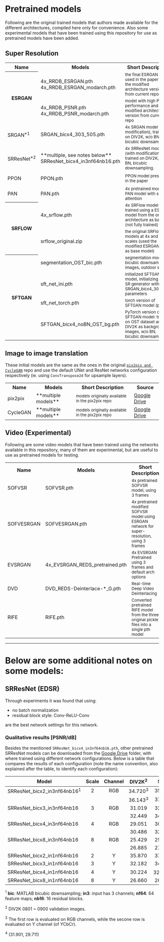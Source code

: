 # Pretrained models

Following are the original trained models that authors made available for the different architectures, compiled here only for convenience. Also some experimental models that have been trained using this repository for use as pretrained models have been added.

## Super Resolution

<table>
  <tr>
    <th>Name</th>
    <th>Models</th>
    <th>Short Description</th>
    <th>Source</th>
  </tr>

  <tr>
    <th rowspan="2">ESRGAN</th>
    <td>4x_RRDB_ESRGAN.pth
    4x_RRDB_ESRGAN_modarch.pth</td>
    <td><sub>the final ESRGAN model used in the paper and the modified architecture version from current repo</sub></td>
    <td rowspan="2"><a href="https://drive.google.com/drive/folders/1O9qLq2CjywbS4FJXvJMggX8DjX4e-GAV?usp=sharing">Google Drive</a></td>
  </tr>

  <tr>
    <td>4x_RRDB_PSNR.pth
    4x_RRDB_PSNR_modarch.pth</td>
    <td><sub>model with high PSNR performance and the modified architecture version from current repo</sub></td>
  </tr>

  <tr>
    <td >SRGAN<sup>*1</sup></td>
    <td>SRGAN_bicx4_303_505.pth</td>
     <td><sub> 4x SRGAN model (with modification), trained on DIV2K, w/o BN, bicubic downsampling.</sub></td>
    <td><a href="https://drive.google.com/drive/folders/1WR2X4_gwiQ9REb5fHfNnBfXOdeuDS8BA?usp=sharing">Google Drive</a></td>
  </tr>

  <tr>
    <td >SRResNet<sup>*2</sup></td>
    <td>**multiple, see notes below**
        SRResNet_bicx4_in3nf64nb16.pth</td>
     <td><sub> 4x SRResNet model (with modification), trained on DIV2K, w/o BN, bicubic downsampling.</sub></td>
    <td><a href="https://drive.google.com/drive/folders/1Yrql9XI9goMAmsoQHHP8jG1k3RIAVhbK?usp=sharing">Google Drive</a></td>
  </tr>

  <tr>
    <td>PPON</td>
    <td>PPON.pth</td>
     <td><sub>PPON model presented in the paper</sub></td>
    <td><a href="https://drive.google.com/drive/folders/1uWz7Dc6-2zSpMmK9ks2mKAALnnCsjTCJ?usp=sharing">Google Drive</a></td>
  </tr>

  <tr>
    <td>PAN</td>
    <td>PAN.pth</td>
     <td><sub>4x pretrained modified PAN model with self-attention</sub></td>
    <td><a href="https://drive.google.com/drive/folders/1q7NRm_qTv3Kd4PzVOHkQHXw8tcwVTzHA?usp=sharing">Google Drive</a></td>
  </tr>

  <tr>
    <th rowspan="2">SRFLOW</th>
    <td>4x_srflow.pth</td>
     <td><sub>4x SRFlow model trained using a ESRGAN model from the original architecture as base (not fully trained)</sub></td>
    <td><a href="https://drive.google.com/drive/folders/1q7NRm_qTv3Kd4PzVOHkQHXw8tcwVTzHA?usp=sharing">Google Drive</a></td>
  </tr>
  <tr>
    <td>srflow_original.zip</td>
    <td><sub>the original SRFlow models at 4x and 8x scales (used the modified ESRGAN arch as base model)</sub></td>
  </tr>

  <tr>
    <th rowspan="4">SFTGAN</th>
    <td>segmentation_OST_bic.pth</td>
     <td><sub> segmentation model for bicubic downsampled images, outdoor scenes</sub></td>
    <td rowspan="4"><a href="https://drive.google.com/drive/folders/1pWP96xnGxnHOJ2A8tP9IJNhiNFZP6yZQ?usp=sharing">Google Drive</a></td>
  </tr>
  <tr>
    <td>sft_net_ini.pth</td>
    <td><sub>initialized SFTGAN model, initializing the SR generator with SRGAN_bicx4_303_505 parameters</sub></td>
  </tr>
  <tr>
    <td>sft_net_torch.pth</td>
    <td><sub>torch version of SFTGAN model (paper)</sub></td>
  </tr>
  <tr>
    <td>SFTGAN_bicx4_noBN_OST_bg.pth</td>
    <td><sub>PyTorch version of SFTGAN model: trained on OST dataset and use DIV2K as background images, w/o BN, bicubic downsampling</sub></td>
  </tr>

</table>



## Image to image translation

These initial models are the same as the ones in the original [`pix2pix and CycleGAN`](https://github.com/junyanz/pytorch-CycleGAN-and-pix2pix) repo and use the default UNet and ResNet networks configuration respectively (ie. using `ConvTranspose2d` for upsample layers).

<table>
  <tr>
    <th>Name</th>
    <th>Models</th>
    <th>Short Description</th>
    <th>Source</th>
  </tr>

  <tr>
    <td>pix2pix</td>
    <td>**multiple models**</td>
     <td><sub>models originally available in the pix2pix repo</sub></td>
    <td><a href="https://drive.google.com/drive/folders/1gYeEOM1QIO-o3CG3aywtvKcCNmREf0bB?usp=sharing">Google Drive</a></td>
  </tr>

  <tr>
    <td>CycleGAN</td>
    <td>**multiple models**</td>
     <td><sub>models originally available in the pix2pix repo</sub></td>
    <td><a href="https://drive.google.com/drive/folders/1MTE_uQmTcHI5ieXo3-p2h9HftCLB03-t?usp=sharing">Google Drive</a></td>
  </tr>

</table>

## Video (Experimental)

Following are some video models that have been trained using the networks available in this repository, many of them are experimental, but are useful to use as pretrained models for testing.

<table>
  <tr>
    <th>Name</th>
    <th>Models</th>
    <th>Short Description</th>
    <th>Source</th>
  </tr>

  <tr>
    <td>SOFVSR</td>
    <td>SOFVSR.pth</td>
     <td><sub>4x pretrained SOFVSR model, using 3 frames</sub></td>
    <td><a href="https://drive.google.com/drive/folders/1xDynI8v6s5oio4gKjks-bZlAYofCrGyz?usp=sharing">Google Drive</a></td>
  </tr>

  <tr>
    <td>SOFVESRGAN</td>
    <td>SOFVESRGAN.pth</td>
     <td><sub>4x pretrained modified SOFVSR model using ESRGAN network for super-resolution, using 3 frames</sub></td>
    <td><a href="https://drive.google.com/drive/folders/1BtL63OKyMlyam9BwE_nUiz0hr71MbpzE?usp=sharing">Google Drive</a></td>
  </tr>

  <tr>
    <td>EVSRGAN</td>
    <td>4x_EVSRGAN_REDS_pretrained.pth</td>
     <td><sub>4x EVSRGAN Pretrained using 3 frames and default arch options</sub></td>
    <td><a href="https://u.pcloud.link/publink/show?code=XZ2Wg8XZebryABNV8Q0GsSE2ifkLdh9NzzaX">pcloud</a></td>
  </tr>

  <tr>
    <td>DVD</td>
    <td>DVD_REDS-Deinterlace-*_G.pth</td>
     <td><sub>Real-time Deep Video Deinterlacing</sub></td>
    <td><a href="https://u.pcloud.link/publink/show?code=kZIIfQXZYLGBJF4sQVJ2aONxgwiPr8iQPxo7">pcloud</a></td>
  </tr>

  <tr>
    <td>RIFE</td>
    <td>RIFE.pth</td>
     <td><sub>Converted pretrained RIFE model from the three original pickle files into a single pth model</sub></td>
    <td><a href="https://drive.google.com/drive/folders/1-Wzwz8SmWkJm04Y32FuSKxH09n1hJDRz?usp=sharing">Google Drive</a></td>
  </tr>

</table>


* * *

# Below are some additional notes on some models:


## SRResNet (EDSR)

Through experiments it was found that using:

-   no batch normalization
-   residual block style: Conv-ReLU-Conv

are the best network settings for this network.

### Qualitative results [PSNR/dB] 

Besides the mentioned `SRResNet_bicx4_in3nf64nb16.pth`, other pretrained SRResNet models can be downloaded from the [Google Drive](https://drive.google.com/drive/folders/1flWWpziKp5_i-8wbxyjUkP-e8EBtY37W?usp=sharing) folder, with where trained using different network configurations. Below is a table that compares the results of each configuration (note the name convention, also explained after the table, to identify each configuration):

| Model | Scale | Channel | DIV2K<sup>2</sup> | Set5| Set14 | BSD100 | Urban100 |
|--- |:---:|:---:|:---:|:---:|:---:|:---:|:---:|
| SRResNet_bicx2_in3nf64nb16<sup>1</sup> | 2 | RGB | 34.720<sup>3</sup> | 35.835 | 31.643 | | |
|  |   |   | 36.143<sup>3</sup> | 37.947 | 33.682 | | |
| SRResNet_bicx3_in3nf64nb16 | 3 | RGB | 31.019 | 32.442  |  28.499 | | |
|  |   |   | 32.449 | 34.428  | 30.371  | | |
| SRResNet_bicx4_in3nf64nb16 | 4 | RGB | 29.051 | 30.278 | 26.853 | | |
|  |   |   | 30.486 | 32.180 | 28.645 | | |
| SRResNet_bicx8_in3nf64nb16 | 8 | RGB | 25.429 | 25.357 | 23.348 | | |
|  |   |   | 26.885 | 27.070 | 24.996 | | |
| SRResNet_bicx2_in1nf64nb16 | 2 | Y | 35.870 | 37.864 | 33.581 | | |
| SRResNet_bicx3_in1nf64nb16 | 3 | Y | 32.182 | 34.263 | 30.186 | | |
| SRResNet_bicx4_in1nf64nb16 | 4 | Y | 30.224 | 32.038<sup>4</sup> | 28.494 | | |
| SRResNet_bicx8_in1nf64nb16 | 8 | Y | 26.660 | 26.621 | 24.804 | | |

<sup>1</sup> **bic**: MATLAB bicubic downsampling; **in3**: input has 3 channels; **nf64**: 64 feature maps; **nb16**: 16 residual blocks.

<sup>2</sup> DIV2K 0801 ~ 0900 validation images.

<sup>3</sup> The first row is evaluated on RGB channels, while the secone row is evaluated on Y channel (of YCbCr).

<sup>4</sup> (31.901, 29.711)
